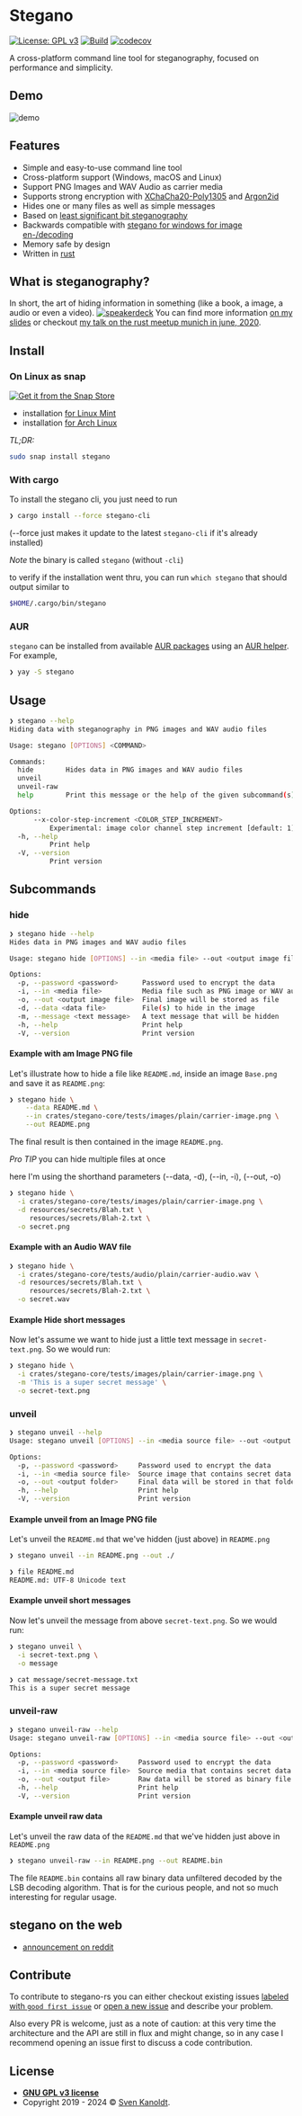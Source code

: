 # Stegano

[![License: GPL v3](https://img.shields.io/badge/License-GPLv3-blue.svg)](https://www.gnu.org/licenses/gpl-3.0)
[![Build](https://github.com/steganogram/stegano-rs/actions/workflows/build.yml/badge.svg)](https://github.com/steganogram/stegano-rs/actions/workflows/build.yml)
[![codecov](https://codecov.io/gh/steganogram/stegano-rs/branch/main/graph/badge.svg)](https://codecov.io/gh/steganogram/stegano-rs)

A cross-platform command line tool for steganography, focused on performance and simplicity.

## Demo

![demo](crates/stegano-cli/docs/demo.gif)

## Features

- Simple and easy-to-use command line tool
- Cross-platform support (Windows, macOS and Linux)
- Support PNG Images and WAV Audio as carrier media
- Supports strong encryption with [XChaCha20-Poly1305](https://en.wikipedia.org/wiki/ChaCha20-Poly1305) and [Argon2id](https://en.wikipedia.org/wiki/Argon2)
- Hides one or many files as well as simple messages
- Based on [least significant bit steganography](https://youtu.be/ARDhkujNXrY?t=705)
- Backwards compatible with [stegano for windows for image en-/decoding](https://apps.microsoft.com/detail/9p6xh5xr280v?ocid=webpdpshare)
- Memory safe by design
- Written in [rust](https://www.rust-lang.org/)

## What is steganography?

In short, the art of hiding information in something (like a book, a image, a audio or even a video).
[![speakerdeck](crates/stegano-core/tests/images/plain/stegano-in-rust.jpeg)][slides]
You can find more information [on my slides][slides] or checkout [my talk on the rust meetup munich in june, 2020][meetup].

[slides]: https://speakerdeck.com/sassman/steganography-in-rust
[meetup]: https://youtu.be/ARDhkujNXrY?t=366

## Install

### On Linux as snap

[![Get it from the Snap Store](https://snapcraft.io/static/images/badges/en/snap-store-black.svg)](https://snapcraft.io/stegano)

- installation [for Linux Mint](https://snapcraft.io/install/stegano/mint)
- installation [for Arch Linux](https://snapcraft.io/install/stegano/arch)

*TL;DR:*
```sh
sudo snap install stegano
```

### With cargo

To install the stegano cli, you just need to run

```sh
❯ cargo install --force stegano-cli
```

(--force just makes it update to the latest `stegano-cli` if it's already installed)

*Note* the binary is called `stegano` (without `-cli`)

to verify if the installation went thru, you can run `which stegano` that should output similar to

```sh
$HOME/.cargo/bin/stegano
```

### AUR

`stegano` can be installed from available [AUR packages](https://aur.archlinux.org/packages/?O=0&SeB=b&K=stegano&outdated=&SB=n&SO=a&PP=50&do_Search=Go) using an [AUR helper](https://wiki.archlinux.org/index.php/AUR_helpers). For example,

```sh
❯ yay -S stegano
```

## Usage

```sh
❯ stegano --help
Hiding data with steganography in PNG images and WAV audio files

Usage: stegano [OPTIONS] <COMMAND>

Commands:
  hide        Hides data in PNG images and WAV audio files
  unveil
  unveil-raw
  help        Print this message or the help of the given subcommand(s)

Options:
      --x-color-step-increment <COLOR_STEP_INCREMENT>
          Experimental: image color channel step increment [default: 1]
  -h, --help
          Print help
  -V, --version
          Print version
```

## Subcommands

### hide

```sh
❯ stegano hide --help
Hides data in PNG images and WAV audio files

Usage: stegano hide [OPTIONS] --in <media file> --out <output image file>

Options:
  -p, --password <password>      Password used to encrypt the data
  -i, --in <media file>          Media file such as PNG image or WAV audio file, used readonly
  -o, --out <output image file>  Final image will be stored as file
  -d, --data <data file>         File(s) to hide in the image
  -m, --message <text message>   A text message that will be hidden
  -h, --help                     Print help
  -V, --version                  Print version
```

#### Example with am Image PNG file

Let's illustrate how to hide a file like `README.md`, inside an image `Base.png` and save it as `README.png`:

```sh
❯ stegano hide \
    --data README.md \
    --in crates/stegano-core/tests/images/plain/carrier-image.png \
    --out README.png
```

The final result is then contained in the image `README.png`.

*Pro TIP* you can hide multiple files at once

here I'm using the shorthand parameters (--data, -d), (--in, -i), (--out, -o)

```sh
❯ stegano hide \
  -i crates/stegano-core/tests/images/plain/carrier-image.png \
  -d resources/secrets/Blah.txt \
     resources/secrets/Blah-2.txt \
  -o secret.png
```

#### Example with an Audio WAV file

```sh
❯ stegano hide \
  -i crates/stegano-core/tests/audio/plain/carrier-audio.wav \
  -d resources/secrets/Blah.txt \
     resources/secrets/Blah-2.txt \
  -o secret.wav
```

#### Example Hide short messages

Now let's assume we want to hide just a little text message in `secret-text.png`. So we would run:

```sh
❯ stegano hide \
  -i crates/stegano-core/tests/images/plain/carrier-image.png \
  -m 'This is a super secret message' \
  -o secret-text.png
```

### unveil

```sh
❯ stegano unveil --help
Usage: stegano unveil [OPTIONS] --in <media source file> --out <output folder>

Options:
  -p, --password <password>     Password used to encrypt the data
  -i, --in <media source file>  Source image that contains secret data
  -o, --out <output folder>     Final data will be stored in that folder
  -h, --help                    Print help
  -V, --version                 Print version
```

#### Example unveil from an Image PNG file

Let's unveil the `README.md` that we've hidden (just above) in `README.png`

```sh
❯ stegano unveil --in README.png --out ./

❯ file README.md
README.md: UTF-8 Unicode text
```

#### Example unveil short messages

Now let's unveil the message from above `secret-text.png`. So we would run:

```sh
❯ stegano unveil \
  -i secret-text.png \
  -o message

❯ cat message/secret-message.txt
This is a super secret message
```

### unveil-raw

```sh
❯ stegano unveil-raw --help
Usage: stegano unveil-raw [OPTIONS] --in <media source file> --out <output file>

Options:
  -p, --password <password>     Password used to encrypt the data
  -i, --in <media source file>  Source media that contains secret data
  -o, --out <output file>       Raw data will be stored as binary file
  -h, --help                    Print help
  -V, --version                 Print version
```

#### Example unveil raw data

Let's unveil the raw data of the `README.md` that we've hidden just above in `README.png`

```sh
❯ stegano unveil-raw --in README.png --out README.bin
```

The file `README.bin` contains all raw binary data unfiltered decoded by the LSB decoding algorithm.
That is for the curious people, and not so much interesting for regular usage.

## stegano on the web

- [announcement on reddit](https://www.reddit.com/r/rust/comments/fbavos/command_line_steganography_for_png_images_written/)

## Contribute

To contribute to stegano-rs you can either checkout existing issues [labeled with `good first issue`][4] or [open a new issue][5]
 and describe your problem.

Also every PR is welcome, just as a note of caution: at this very time the architecture and the API are still in flux and might change, so in any case I recommend opening an issue first to discuss a code contribution.

## License

- **[GNU GPL v3 license](https://www.gnu.org/licenses/gpl-3.0)**
- Copyright 2019 - 2024 © [Sven Kanoldt](https://www.d34dl0ck.me).

[3]: https://en.wikipedia.org/wiki/Steganography
[4]: https://github.com/steganogram/stegano-rs/issues?q=is%3Aissue+is%3Aopen+label%3A%22good+first+issue%22
[5]: https://github.com/steganogram/stegano-rs/issues/new/choose
